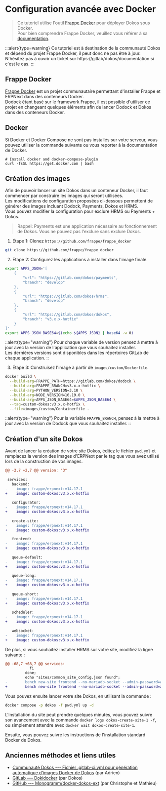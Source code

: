 # Configuration avancée avec Docker

> Ce tutoriel utilise l'outil [Frappe Docker](https://github.com/frappe/frappe_docker) pour déployer Dokos sous Docker.  
Pour bien comprendre Frappe Docker, veuillez vous référer à sa [documentation](https://github.com/frappe/frappe_docker/#production).

:::alert{type=warning}
Ce tutoriel est à destination de la communauté Dokos et dépend du projet Frappe Docker, il peut donc ne pas être à jour.  
N'hésitez pas à ouvrir un ticket sur https://gitlab/dokos/documentation si c'est le cas.
:::

## Frappe Docker

[Frappe Docker](https://github.com/frappe/frappe_docker) est un projet communautaire permettant d'installer Frappe et ERPNext dans des conteneurs Docker.  
Dodock étant basé sur le framework Frappe, il est possible d'utiliser ce projet en changeant quelques éléments afin de lancer Dodock et Dokos dans des conteneurs Docker.  

## Docker

Si Docker et Docker Compose ne sont pas installés sur votre serveur, vous pouvez utiliser la commande suivante ou vous reporter à la documentation de Docker.

```
# Install docker and docker-compose-plugin
curl -fsSL https://get.docker.com | bash
```

## Création des images

Afin de pouvoir lancer un site Dokos dans un conteneur Docker, il faut commencer par construire les images qui seront utilisées.  
Les modifications de configuration proposées ci-dessous permettent de générer des images incluant Dodock, Payments, Dokos et HRMS.  
Vous pouvez modifier la configuration pour exclure HRMS ou Payments + Dokos.

> Rappel: Payments est une application nécessaire au fonctionnement de Dokos. Vous ne pouvez pas l'exclure sans exclure Dokos.

1. Étape 1: Clonez `https://github.com/frappe/frappe_docker`
```bash
git clone https://github.com/frappe/frappe_docker
```

2. Étape 2: Configurez les applications à installer dans l'image finale.

```bash
export APPS_JSON='[
    {
        "url": "https://gitlab.com/dokos/payments",
        "branch": "develop"
    },
    {
        "url": "https://gitlab.com/dokos/hrms",
        "branch": "develop"
    },
    {
        "url": "https://gitlab.com/dokos/dokos",
        "branch": "v3.x.x-hotfix"
    }
]'
export APPS_JSON_BASE64=$(echo ${APPS_JSON} | base64 -w 0)
```

::alert{type="warning"}
Pour chaque variable de version pensez à mettre à jour avec la version de l'application que vous souhaitez installer.  
Les dernières versions sont disponibles dans les répertoires GitLab de chaque application.
::


3. Étape 3: Construisez l'image à partir de `images/custom/Dockerfile`.

```bash
docker build \
  --build-arg=FRAPPE_PATH=https://gitlab.com/dokos/dodock \
  --build-arg=FRAPPE_BRANCH=v3.x.x-hotfix \
  --build-arg=PYTHON_VERSION=3.10 \
  --build-arg=NODE_VERSION=16.19.0 \
  --build-arg=APPS_JSON_BASE64=$APPS_JSON_BASE64 \
  --tag=custom-dokos:v3.x.x-hotfix \
  --file=images/custom/Containerfile .
```

::alert{type="warning"}
Pour la variable `FRAPPE_BRANCH`, pensez à la mettre à jour avec la version de Dodock que vous souhaitez installer.
::

## Création d'un site Dokos

Avant de lancer la création de votre site Dokos, éditez le fichier `pwd.yml` et remplacez la version des images d'ERPNext par le tag que vous avez utilisé lors de la construction de vos images.

```diff
@@ -2,7 +2,7 @@ version: "3"
 
 services:
   backend:
-    image: frappe/erpnext:v14.17.1
+    image: custom-dokos:v3.x.x-hotfix
 
   configurator:
-    image: frappe/erpnext:v14.17.1
+    image: custom-dokos:v3.x.x-hotfix
 
   create-site:
-    image: frappe/erpnext:v14.17.1
+    image: custom-dokos:v3.x.x-hotfix

   frontend:
-    image: frappe/erpnext:v14.17.1
+    image: custom-dokos:v3.x.x-hotfix
 
   queue-default:
-    image: frappe/erpnext:v14.17.1
+    image: custom-dokos:v3.x.x-hotfix
 
   queue-long:
-    image: frappe/erpnext:v14.17.1
+    image: custom-dokos:v3.x.x-hotfix
 
   queue-short:
-    image: frappe/erpnext:v14.17.1
+    image: custom-dokos:v3.x.x-hotfix
 
   scheduler:
-    image: frappe/erpnext:v14.17.1
+    image: custom-dokos:v3.x.x-hotfix
 
   websocket:
-    image: frappe/erpnext:v14.17.1
+    image: custom-dokos:v3.x.x-hotfix
```

De plus, si vous souhaitez installer HRMS sur votre site, modifiez la ligne suivante :

```diff
@@ -68,7 +68,7 @@ services:
           fi
         done;
         echo "sites/common_site_config.json found";
-        bench new-site frontend --no-mariadb-socket --admin-password=admin --db-root-password=admin --install-app erpnext --set-default;
+        bench new-site frontend --no-mariadb-socket --admin-password=admin --db-root-password=admin --install-app dokos --install-app hrms --set-default;
```

Vous pouvez ensuite lancer votre site Dokos, en utilisant la commande :
```bash
docker compose -p dokos -f pwd.yml up -d
```

L'installation du site peut prendre quelques minutes, vous pouvez suivre son avancement avec la commande `docker logs dokos-create-site-1 -f`, ou simplement attendre avec `docker wait dokos-create-site-1`.

Ensuite, vous pouvez suivre les instructions de l'installation standard Docker de Dokos.

## Anciennes méthodes et liens utiles

* [Communauté Dokos --- Fichier .gitlab-ci.yml pour génération automatique d'images Docker de Dokos](https://community.dokos.io/t/fichier-gitlab-ci-yml-pour-generation-automatique-dimages-docker-de-dokos/629) (par Adrien)
* [GitLab --- Dokidocker](https://gitlab.com/dokos/dokidocker) (par Dokos)
* [GitHub --- Monogramm/docker-dokos-ext](https://github.com/Monogramm/docker-dokos-ext) (par Christophe et Mathieu)

